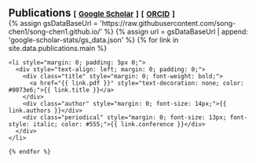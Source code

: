 <h1 id="publications"></h1>

<h2 style="margin: 0; padding-left: 15px;">Publications 
    <temp style="font-size:15px;">[</temp>
    <a href="https://scholar.google.com/citations?user=Bd5il3oAAAAJ&hl=en" target="_blank" style="font-size:15px;">Google Scholar</a>
    <temp style="font-size:15px;">]</temp>
    <temp style="font-size:15px;">[</temp>
    <a href="https://orcid.org/0000-0002-8916-2940" target="_blank" style="font-size:15px;">ORCID</a>
    <temp style="font-size:15px;">]</temp>
</h2>

<div class="publications" style="padding-left: 15px;">
  <ol class="bibliography" style="padding: 0; margin: 0; list-style: none;">
    {% assign gsDataBaseUrl = 'https://raw.githubusercontent.com/song-chen1/song-chen1.github.io/' %}
    {% assign url = gsDataBaseUrl | append: 'google-scholar-stats/gs_data.json' %}
    {% for link in site.data.publications.main %}

    <li style="margin: 0; padding: 5px 0;">
      <div style="text-align: left; margin: 0; padding: 0;">
        <div class="title" style="margin: 0; font-weight: bold;">
          <a href="{{ link.pdf }}" style="text-decoration: none; color: #0073e6;">{{ link.title }}</a>
        </div>
        <div class="author" style="margin: 0; font-size: 14px;">{{ link.authors }}</div>
        <div class="periodical" style="margin: 0; font-size: 13px; font-style: italic; color: #555;">{{ link.conference }}</div>
      </div>
    </li>

    {% endfor %}
  </ol>
</div>
